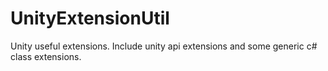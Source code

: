 # UnityExtensionUtil
Unity useful extensions. Include unity api extensions and some generic c# class extensions.
